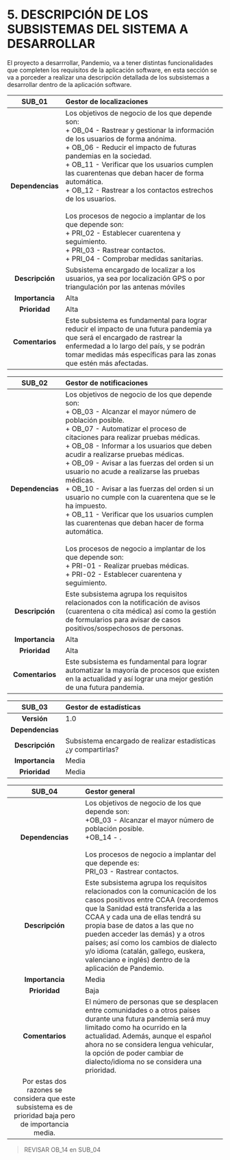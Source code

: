 # 5. DESCRIPCIÓN DE LOS SUBSISTEMAS DEL SISTEMA A DESARROLLAR 

El proyecto a desarrrollar, Pandemio, va a tener distintas funcionalidades que completen los requisitos de la aplicación software, en esta sección se va a porceder a realizar una descripción detallada de los subsistemas a desarrollar dentro de la aplicación software.

|**SUB_01**| Gestor de localizaciones 
| :---: | :--- |
|**Dependencias**| Los objetivos de negocio de los que depende son: <br>+ OB_04 - Rastrear y gestionar la información de los usuarios de forma anónima. <br>+ OB_06 - Reducir el impacto de futuras pandemias en la sociedad. <br>+ OB_11 - Verificar que los usuarios cumplen las cuarentenas que deban hacer de forma automática. <br>+ OB_12 - Rastrear a los contactos estrechos de los usuarios. <br><br> Los procesos de negocio a implantar de los que depende son: <br> + PRI_02 - Establecer cuarentena y seguimiento. <br>+ PRI_03 - Rastrear contactos. <br>+ PRI_04 - Comprobar medidas sanitarias. <br>|
|**Descripción**| Subsistema encargado de localizar a los usuarios, ya sea por localización GPS o por triangulación por las antenas móviles|
|**Importancia**| Alta |
|**Prioridad**| Alta |
|**Comentarios**| Este subsistema es fundamental para lograr reducir el impacto de una futura pandemia ya que será el encargado de rastrear la enfermedad a lo largo del país, y se podrán tomar medidas más específicas para las zonas que estén más afectadas. |

|**SUB_02**| Gestor de notificaciones
| :---: | :--- |
|**Dependencias**| Los objetivos de negocio de los que depende son: <br>+ OB_03 - Alcanzar el mayor número de población posible. <br> + OB_07 -	Automatizar el proceso de citaciones para realizar pruebas médicas. <br>+ OB_08	- Informar a los usuarios que deben acudir a realizarse pruebas médicas. <br>+ OB_09 - Avisar a las fuerzas del orden si un usuario no acude a realizarse las pruebas médicas. <br>+ OB_10 - Avisar a las fuerzas del orden si un usuario no cumple con la cuarentena que se le ha impuesto. <br>+ OB_11 - Verificar que los usuarios cumplen las cuarentenas que deban hacer de forma automática. <br><br> Los procesos de negocio a implantar de los que depende son: <br>+ PRI-01 -  Realizar pruebas médicas. <br>+ PRI-02 - Establecer cuarentena y seguimiento. |
|**Descripción**| Este subsistema agrupa los requisitos relacionados con la notificación de avisos (cuarentena o cita médica) así como la gestión de formularios para avisar de casos positivos/sospechosos de personas.
|**Importancia**| Alta | 
|**Prioridad**| Alta |
|**Comentarios**| Este subsistema es fundamental para lograr automatizar la mayoría de procesos que existen en la actualidad y así lograr una mejor gestión de una futura pandemia. |

|**SUB_03**| Gestor de estadísticas
| :---: | :--- |
|**Versión**| 1.0
|**Dependencias**| 
|**Descripción**| Subsistema encargado de realizar estadísticas ¿y compartirlas?
|**Importancia**| Media
|**Prioridad**| Media

|**SUB_04**| Gestor general
| :---: | :--- |
|**Dependencias**| Los objetivos de negocio de los que depende son: <br>+OB_03 - Alcanzar el mayor número de población posible. <br> +OB_14 - .<br><br> Los procesos de negocio a implantar del que depende es: <br> PRI_03 - Rastrear contactos.|
|**Descripción**| Este subsistema agrupa los requisitos relacionados con la comunicación de los casos positivos entre CCAA (recordemos que la Sanidad está transferida a las CCAA y cada una de ellas tendrá su propia base de datos a las que no pueden acceder las demás) y a otros países; así como los cambios de dialecto y/o idioma (catalán, gallego, euskera, valenciano e inglés) dentro de la aplicación de Pandemio. 
|**Importancia**| Media
|**Prioridad**| Baja
|**Comentarios**| El número de personas que se desplacen entre comunidades o a otros países durante una futura pandemia será muy limitado como ha ocurrido en la actualidad. Además, aunque el español ahora no se considera lengua vehicular, la opción de poder cambiar de dialecto/idioma no se considera una prioridad.
Por estas dos razones se considera que este subsistema es de prioridad baja pero de importancia media. |


> REVISAR OB_14 en SUB_04

